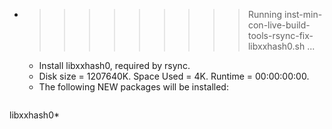 * >>>>>>>>> Running inst-min-con-live-build-tools-rsync-fix-libxxhash0.sh ...
  * Install libxxhash0, required by rsync.
  * Disk size = 1207640K. Space Used = 4K. Runtime = 00:00:00:00.
  * The following NEW packages will be installed:
  ```bash
libxxhash0*
  ```
